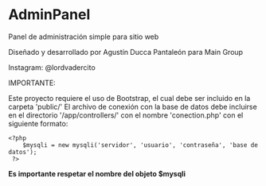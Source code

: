 # AdminPanel
Panel de administración simple para sitio web

Diseñado y desarrollado por Agustín Ducca Pantaleón para Main Group

Instagram: @lordvadercito

IMPORTANTE:

Este proyecto requiere el uso de Bootstrap, el cual debe ser incluido en la carpeta 'public/'
El archivo de conexión con la base de datos debe incluirse en el directorio '/app/controllers/' con el nombre 'conection.php' con el siguiente formato:

    <?php
        $mysqli = new mysqli('servidor', 'usuario', 'contraseña', 'base de datos');
     ?>

**Es importante respetar el nombre del objeto $mysqli**
